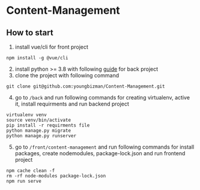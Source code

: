 # Content-Management

## How to start
1. install vue/cli for front project
```
npm install -g @vue/cli
```
2. install python >= 3.8 with following [guide](https://www.python.org/downloads/) for back project
3. clone the project with following command
```
git clone git@github.com:youngbizman/Content-Management.git
```
4. go to `/back` and run following commands for creating virtualenv, active it, install requirments and run backend project
```
virtualenv venv
source venv/bin/activate
pip install -r requirments file
python manage.py migrate
python manage.py runserver
```
5. go to `/front/content-management` and run following commands for install packages, create nodemodules, package-lock.json and run frontend project
```
npm cache clean -f
rm -rf node-modules package-lock.json
npm run serve
```




